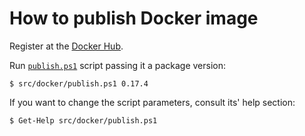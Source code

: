 How to publish Docker image
===========================

Register at the [Docker Hub][docker-hub].

Run [`publish.ps1`][publish-script] script passing it a package version:

```console
$ src/docker/publish.ps1 0.17.4
```

If you want to change the script parameters, consult its' help section:

```console
$ Get-Help src/docker/publish.ps1
```

[publish-script]: ../src/docker/publish.ps1

[docker-hub]: https://hub.docker.com
